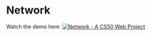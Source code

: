 # Network
Watch the demo here:
[![Network - A CS50 Web Project](http://img.youtube.com/vi/G_8CqpVEeOM/0.jpg)](http://www.youtube.com/watch?v=G_8CqpVEeOM "Network - A CS50 Web Project")
